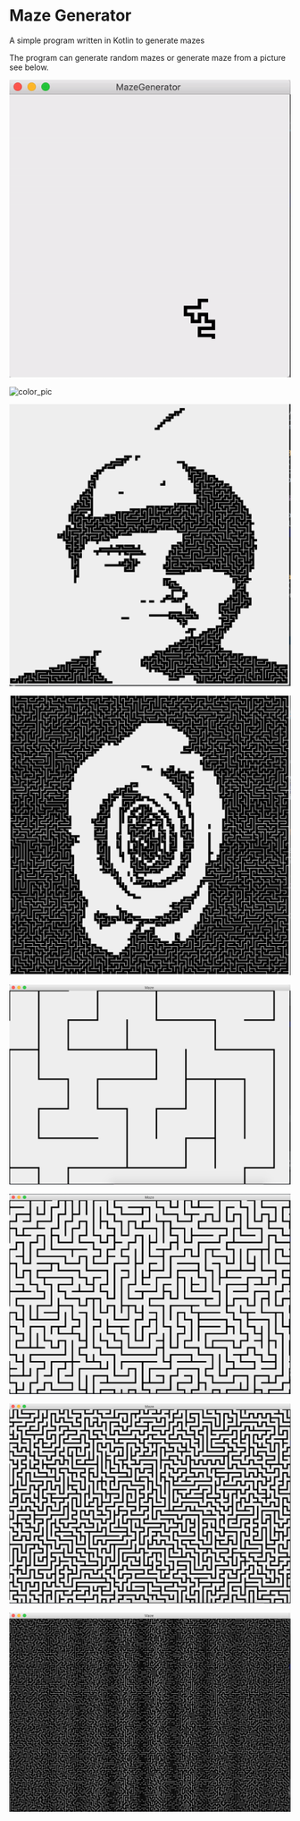 # Maze Generator
A simple program written in Kotlin to generate mazes

The program can generate random mazes or generate maze from a picture see below. 

![time lapse](https://github.com/ww2lin/MazeGenerator/blob/master/screenshot/maze-timelapse.gif)

![color_pic](https://github.com/ww2lin/MazeGenerator/blob/master/screenshot/color_pic.png)

![face](https://github.com/ww2lin/MazeGenerator/blob/master/screenshot/face.png)

![rose](https://github.com/ww2lin/MazeGenerator/blob/master/screenshot/rose.png)

![10 x 10 board](https://github.com/ww2lin/MazeGenerator/blob/master/screenshot/maze10x10.png)

![50 x 50 board](https://github.com/ww2lin/MazeGenerator/blob/master/screenshot/maze50x50.png)

![100 x 100 board](https://github.com/ww2lin/MazeGenerator/blob/master/screenshot/maze100x100.png)

![1000 x 1000 board](https://github.com/ww2lin/MazeGenerator/blob/master/screenshot/maze1000x1000.png)
